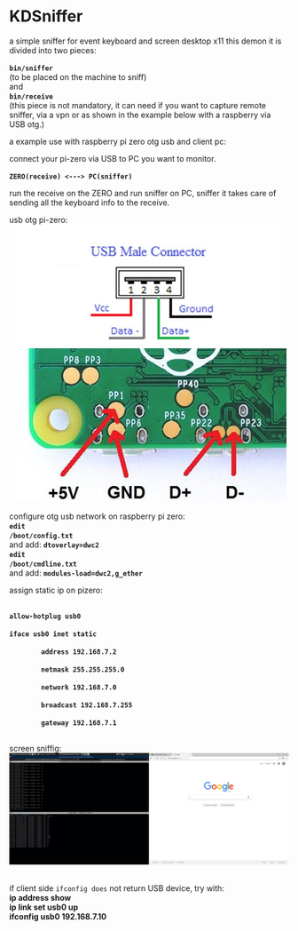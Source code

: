 # KDSniffer

a simple sniffer for event keyboard and screen desktop x11
this demon it is divided into two pieces:

<code><b>bin/sniffer</b> </code><br>
(to be placed on the machine to sniff)
<br> 
and 
<br>
<code><b>bin/receive</b> </code><br>
(this piece is not mandatory, it can need if you want to capture remote sniffer,
via a vpn or as shown in the example below with a raspberry via USB otg.)<br>

a example use with raspberry pi zero otg usb and client pc:<br>

connect your pi-zero via USB to PC you want to monitor.<br>

<code><b>ZERO(receive) <---> PC(sniffer)</b></code><br>

run the receive on the ZERO and run sniffer on PC, sniffer it takes care of sending all the keyboard info to the receive.<br>

usb otg pi-zero:<br>
<img src="1.jpg"/><br>

configure otg usb network on raspberry pi zero:
<br>
<code><b>edit /boot/config.txt</b></code><br>
and add:
<code><b>dtoverlay=dwc2</b></code><br>
<code><b>edit /boot/cmdline.txt</b></code><br>
and add:
<code><b>modules-load=dwc2,g_ether</b></code><br>

assign static ip on pizero:
<pre><code><b>
allow-hotplug usb0<br>
iface usb0 inet static<br>
        address 192.168.7.2<br>
        netmask 255.255.255.0<br>
        network 192.168.7.0<br>
        broadcast 192.168.7.255<br>
        gateway 192.168.7.1<br>
</b></code></pre>
screen sniffig:<br>
<img src="2.jpg"/><br>
<br>

if client side <code>ifconfig does</code> not return USB device, try with:<b><br>
<b>ip address show</b><br>
<b>ip link set usb0 up</b><br>
<b>ifconfig usb0 192.168.7.10</b><br>

